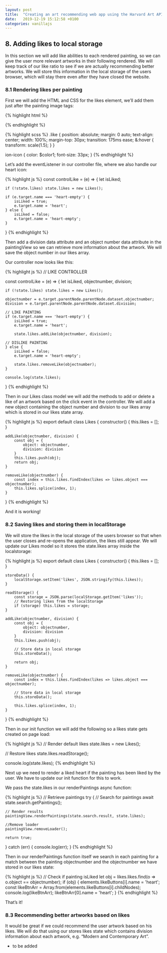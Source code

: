 ```yaml
---
layout: post
title:  "Creating an art recommending web app using the Harvard Art API - part 5: Likes & LocalStorage"
date:   2019-12-19 15:12:58 +0100
categories: vanillajs
---
```


## 8. Adding likes to local storage

In this section we will add like abilities to each rendered painting, so we can give the user more relevant artworks in their following rendered. We will keep track of our like ratio to see if we are actually recommending better artworks. We will store this information in the local storage of the users browser, which will stay there even after they have closed the website.

### 8.1 Rendering likes per painting

First we will add the HTML and CSS for the likes element, we’ll add them just after the painting image tags:

{% highlight html %}
<div class="like"><ion-icon name="heart-empty"></ion-icon></div>
{% endhighlight %}

{% highlight scss %}
.like {
    position: absolute;
    margin: 0 auto;
    text-align: center;
    width: 100%;
    margin-top: 30px;
    transition: 175ms ease;
    &:hover {
        transform: scale(1.5);
    }
}

ion-icon {
    color: $color1;
    font-size: 33px;
}
{% endhighlight %}

Let’s add the eventListener in our controller file, where we also handle our heart icon:

{% highlight js %}
const controlLike = (e) => {
    let isLiked;

    if (!state.likes) state.likes = new Likes();

    if (e.target.name === 'heart-empty') {
        isLiked = true;
        e.target.name = 'heart';
    } else {
        isLiked = false;
        e.target.name = 'heart-empty';
    }
}
{% endhighlight %}

Then add a division data attribute and an object number data attribute in the paintingView so we can retrieve more information about the artwork. We will save the object number in our likes array.

Our controller now looks like this:

{% highlight js %}
// LIKE CONTROLLER

const controlLike = (e) => {
    let isLiked, objectnumber, division;

    if (!state.likes) state.likes = new Likes();

    objectnumber = e.target.parentNode.parentNode.dataset.objectnumber;
    division = e.target.parentNode.parentNode.dataset.division;

    // LIKE PAINTING
    if (e.target.name === 'heart-empty') {
        isLiked = true;
        e.target.name = 'heart';

        state.likes.addLike(objectnumber, division);
    
    // DISLIKE PAINTING
    } else {
        isLiked = false;
        e.target.name = 'heart-empty';

        state.likes.removeLike(objectnumber);
    }

    console.log(state.likes);

}
{% endhighlight %}

Then in our Likes class model we will add the methods to add or delete a like of an artwork based on the click event in the controller. We will add a new object containing the object number and division to our likes array which is stored in our likes state array.

{% highlight js %}
export default class Likes {
    constructor() {
        this.likes = [];
    }

    addLike(objectnumber, division) {
        const obj = {
            object: objectnumber,
            division: division
        }
        this.likes.push(obj);
        return obj;
    }

    removeLike(objectnumber) {
        const index = this.likes.findIndex(likes => likes.object === objectnumber);
        this.likes.splice(index, 1);
    }

}
{% endhighlight %}

And it is working!

### 8.2 Saving likes and storing them in localStorage

We will store the likes in the local storage of the users browser so that when the user closes and re-opens the application, the likes still appear. We will update our Likes model so it stores the state.likes array inside the localstorage:

{% highlight js %}
export default class Likes {
    constructor() {
        this.likes = [];
    }

    storeData() {
        localStorage.setItem('likes', JSON.stringify(this.likes));
    }

    readStorage() {
        const storage = JSON.parse(localStorage.getItem('likes'));
        // Restoring likes from the localStorage
        if (storage) this.likes = storage;
    }

    addLike(objectnumber, division) {
        const obj = {
            object: objectnumber,
            division: division
        }
        this.likes.push(obj);

        // Store data in local storage
        this.storeData();

        return obj;
    }

    removeLike(objectnumber) {
        const index = this.likes.findIndex(likes => likes.object === objectnumber);
        
        // Store data in local storage
        this.storeData();

        this.likes.splice(index, 1);
    }

}
{% endhighlight %}

Then in our init function we will add the following so a likes state gets created on page load:

{% highlight js %}
 // Render default likes
state.likes = new Likes();

// Restore likes
state.likes.readStorage();

console.log(state.likes);
{% endhighlight %}

Next up we need to render a liked heart if the painting has been liked by the user. We have to update our init function for this to work.

We pass the state.likes in our renderPaintings async function:

{% highlight js %}
// Retrieve paintings
try {
    // Search for paintings
    await state.search.getPaintings();

    // Render results
    paintingView.renderPaintings(state.search.result, state.likes);

    //Remove loader 
    paintingView.removeLoader();

    return true;

} catch (err) {
    console.log(err);
}
{% endhighlight %}

Then in our renderPaintings function itself we search in each painting for a match between the painting objectnumber and the objectnumber we have stored in our likes state:

{% highlight js %}
// Check if painting isLiked
let obj = likes.likes.find(o => o.object == objectnumber);
if (obj) {
    elements.likeButtons[i].name = 'heart';
    const likeBtnArr = Array.from(elements.likeButtons[i].childNodes);
    console.log(likeBtnArr);
    likeBtnArr[0].name = 'heart';
}
{% endhighlight %}

That’s it!

### 8.3 Recommending better artworks based on likes

It would be great if we could recommend the user artwork based on his likes. We will do that using our stores likes state which contains division information about each artwork, e.g. “Modern and Contemporary Art”.

- to be added
